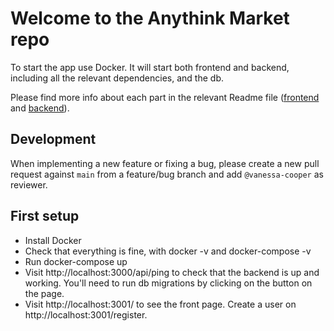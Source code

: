 # Welcome to the Anythink Market repo

To start the app use Docker. It will start both frontend and backend, including all the relevant dependencies, and the db.

Please find more info about each part in the relevant Readme file ([frontend](frontend/readme.md) and [backend](backend/README.md)).

## Development

When implementing a new feature or fixing a bug, please create a new pull request against `main` from a feature/bug branch and add `@vanessa-cooper` as reviewer.

## First setup

- Install Docker
- Check that everything is fine, with docker -v and docker-compose -v
- Run docker-compose up
- Visit http://localhost:3000/api/ping to check that the backend is up and working. You'll need to run db migrations by clicking on the button on the page.
- Visit http://localhost:3001/ to see the front page. Create a user on http://localhost:3001/register.
